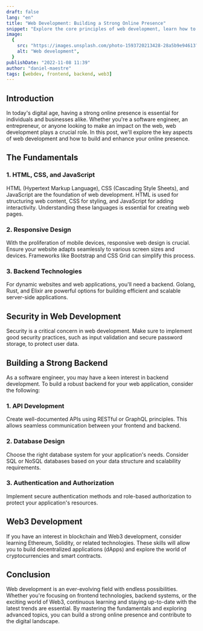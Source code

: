 ```yaml
---
draft: false
lang: "en"
title: "Web Development: Building a Strong Online Presence"
snippet: "Explore the core principles of web development, learn how to enhance your online security, and dive into the fascinating realm of Web3 technology, all in one comprehensive guide."
image:
  {
    src: "https://images.unsplash.com/photo-1593720213428-28a5b9e94613?&fit=crop&w=430&h=240",
    alt: "Web development",
  }
publishDate: "2022-11-08 11:39"
author: "daniel-maestre"
tags: [webdev, frontend, backend, web3]
---
```


## Introduction

In today's digital age, having a strong online presence is essential for individuals and businesses alike. Whether you're a software engineer, an entrepreneur, or anyone looking to make an impact on the web, web development plays a crucial role. In this post, we'll explore the key aspects of web development and how to build and enhance your online presence.

## The Fundamentals

### 1. HTML, CSS, and JavaScript

HTML (Hypertext Markup Language), CSS (Cascading Style Sheets), and JavaScript are the foundation of web development. HTML is used for structuring web content, CSS for styling, and JavaScript for adding interactivity. Understanding these languages is essential for creating web pages.

### 2. Responsive Design

With the proliferation of mobile devices, responsive web design is crucial. Ensure your website adapts seamlessly to various screen sizes and devices. Frameworks like Bootstrap and CSS Grid can simplify this process.

### 3. Backend Technologies

For dynamic websites and web applications, you'll need a backend. Golang, Rust, and Elixir are powerful options for building efficient and scalable server-side applications.

## Security in Web Development

Security is a critical concern in web development. Make sure to implement good security practices, such as input validation and secure password storage, to protect user data.

## Building a Strong Backend

As a software engineer, you may have a keen interest in backend development. To build a robust backend for your web application, consider the following:

### 1. API Development

Create well-documented APIs using RESTful or GraphQL principles. This allows seamless communication between your frontend and backend.

### 2. Database Design

Choose the right database system for your application's needs. Consider SQL or NoSQL databases based on your data structure and scalability requirements.

### 3. Authentication and Authorization

Implement secure authentication methods and role-based authorization to protect your application's resources.

## Web3 Development

If you have an interest in blockchain and Web3 development, consider learning Ethereum, Solidity, or related technologies. These skills will allow you to build decentralized applications (dApps) and explore the world of cryptocurrencies and smart contracts.

## Conclusion

Web development is an ever-evolving field with endless possibilities. Whether you're focusing on frontend technologies, backend systems, or the exciting world of Web3, continuous learning and staying up-to-date with the latest trends are essential. By mastering the fundamentals and exploring advanced topics, you can build a strong online presence and contribute to the digital landscape.
